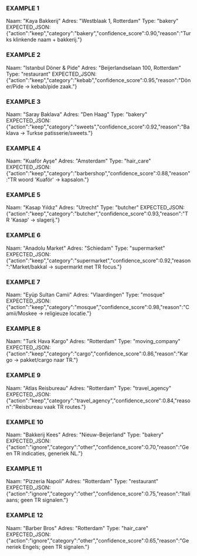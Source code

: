 ### EXAMPLE 1
Naam: "Kaya Bakkerij"
Adres: "Westblaak 1, Rotterdam"
Type: "bakery"
EXPECTED_JSON:
{"action":"keep","category":"bakery","confidence_score":0.90,"reason":"Turks klinkende naam + bakkerij."}

### EXAMPLE 2
Naam: "Istanbul Döner & Pide"
Adres: "Beijerlandselaan 100, Rotterdam"
Type: "restaurant"
EXPECTED_JSON:
{"action":"keep","category":"kebab","confidence_score":0.95,"reason":"Döner/Pide → kebab/pide zaak."}

### EXAMPLE 3
Naam: "Saray Baklava"
Adres: "Den Haag"
Type: "bakery"
EXPECTED_JSON:
{"action":"keep","category":"sweets","confidence_score":0.92,"reason":"Baklava → Turkse patisserie/sweets."}

### EXAMPLE 4
Naam: "Kuaför Ayşe"
Adres: "Amsterdam"
Type: "hair_care"
EXPECTED_JSON:
{"action":"keep","category":"barbershop","confidence_score":0.88,"reason":"TR woord 'Kuaför' → kapsalon."}

### EXAMPLE 5
Naam: "Kasap Yıldız"
Adres: "Utrecht"
Type: "butcher"
EXPECTED_JSON:
{"action":"keep","category":"butcher","confidence_score":0.93,"reason":"TR 'Kasap' → slagerij."}

### EXAMPLE 6
Naam: "Anadolu Market"
Adres: "Schiedam"
Type: "supermarket"
EXPECTED_JSON:
{"action":"keep","category":"supermarket","confidence_score":0.92,"reason":"Market/bakkal → supermarkt met TR focus."}

### EXAMPLE 7
Naam: "Eyüp Sultan Camii"
Adres: "Vlaardingen"
Type: "mosque"
EXPECTED_JSON:
{"action":"keep","category":"mosque","confidence_score":0.98,"reason":"Camii/Moskee → religieuze locatie."}

### EXAMPLE 8
Naam: "Turk Hava Kargo"
Adres: "Rotterdam"
Type: "moving_company"
EXPECTED_JSON:
{"action":"keep","category":"cargo","confidence_score":0.86,"reason":"Kargo → pakket/cargo naar TR."}

### EXAMPLE 9
Naam: "Atlas Reisbureau"
Adres: "Rotterdam"
Type: "travel_agency"
EXPECTED_JSON:
{"action":"keep","category":"travel_agency","confidence_score":0.84,"reason":"Reisbureau vaak TR routes."}

### EXAMPLE 10
Naam: "Bakkerij Kees"
Adres: "Nieuw-Beijerland"
Type: "bakery"
EXPECTED_JSON:
{"action":"ignore","category":"other","confidence_score":0.70,"reason":"Geen TR indicaties, generiek NL."}

### EXAMPLE 11
Naam: "Pizzeria Napoli"
Adres: "Rotterdam"
Type: "restaurant"
EXPECTED_JSON:
{"action":"ignore","category":"other","confidence_score":0.75,"reason":"Italiaans; geen TR signalen."}

### EXAMPLE 12
Naam: "Barber Bros"
Adres: "Rotterdam"
Type: "hair_care"
EXPECTED_JSON:
{"action":"ignore","category":"other","confidence_score":0.65,"reason":"Generiek Engels; geen TR signalen."}
